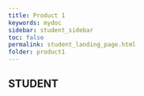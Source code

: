 ```yaml
---
title: Product 1
keywords: mydoc
sidebar: student_sidebar
toc: false
permalink: student_landing_page.html
folder: product1
---
```

## STUDENT
